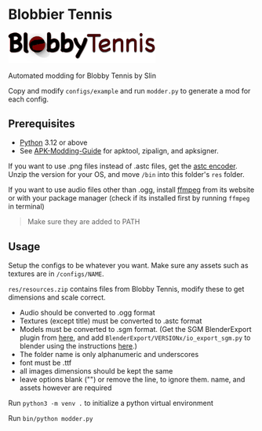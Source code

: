 # Blobbier Tennis

<img src="configs/assets/example/title.png" width="300">

Automated modding for Blobby Tennis by Slin

Copy and modify `configs/example` and run `modder.py` to generate a mod for each config.

## Prerequisites

- [Python](https://www.python.org/) 3.12 or above
- See [APK-Modding-Guide](https://github.com/twhlynch/APK-Modding-Guide) for apktool, zipalign, and apksigner.

If you want to use .png files instead of .astc files, get the [astc encoder](https://github.com/ARM-software/astc-encoder/releases). Unzip the version for your OS, and move `/bin` into this folder's `res` folder.

If you want to use audio files other than .ogg, install [ffmpeg](https://www.ffmpeg.org/download.html) from its website or with your package manager (check if its installed first by running `ffmpeg` in terminal) 

> Make sure they are added to PATH

## Usage

Setup the configs to be whatever you want. Make sure any assets such as textures are in `/configs/NAME`.

`res/resources.zip` contains files from Blobby Tennis, modify these to get dimensions and scale correct.

- Audio should be converted to .ogg format
- Textures (except title) must be converted to .astc format
- Models must be converted to .sgm format. (Get the SGM BlenderExport plugin from [here](https://github.com/uberpixel/SGM-file-format), and add `BlenderExport/VERSIONx/io_export_sgm.py` to blender using the instructions [here](https://docs.blender.org/manual/en/latest/editors/preferences/addons.html).)
- The folder name is only alphanumeric and underscores
- font must be .ttf
- all images dimensions should be kept the same
- leave options blank ("") or remove the line, to ignore them. name, and assets however are required

Run `python3 -m venv .` to initialize a python virtual environment

Run `bin/python modder.py`